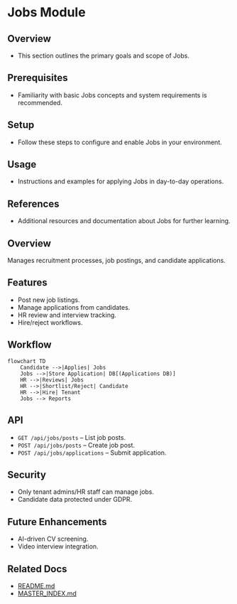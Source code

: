 # Jobs Module

## Overview
- This section outlines the primary goals and scope of Jobs.

## Prerequisites
- Familiarity with basic Jobs concepts and system requirements is recommended.

## Setup
- Follow these steps to configure and enable Jobs in your environment.

## Usage
- Instructions and examples for applying Jobs in day-to-day operations.

## References
- Additional resources and documentation about Jobs for further learning.


## Overview
Manages recruitment processes, job postings, and candidate applications.

## Features
- Post new job listings.  
- Manage applications from candidates.  
- HR review and interview tracking.  
- Hire/reject workflows.  

## Workflow
```mermaid
flowchart TD
    Candidate -->|Applies| Jobs
    Jobs -->|Store Application| DB[(Applications DB)]
    HR -->|Reviews| Jobs
    HR -->|Shortlist/Reject| Candidate
    HR -->|Hire| Tenant
    Jobs --> Reports
```

## API
- `GET /api/jobs/posts` – List job posts.  
- `POST /api/jobs/posts` – Create job post.  
- `POST /api/jobs/applications` – Submit application.  

## Security
- Only tenant admins/HR staff can manage jobs.  
- Candidate data protected under GDPR.  

## Future Enhancements
- AI-driven CV screening.  
- Video interview integration.

## Related Docs
- [README.md](README.md)
- [MASTER_INDEX.md](MASTER_INDEX.md)

